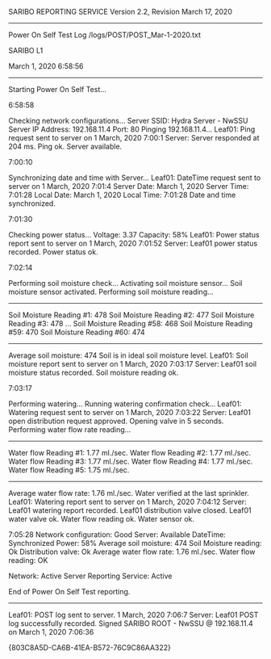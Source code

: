 SARIBO REPORTING SERVICE
Version 2.2, Revision March 17, 2020
**************************************************
Power On Self Test Log
/logs/POST/POST_Mar-1-2020.txt

SARIBO L1

March 1, 2020
6:58:56
**************************************************
Starting Power On Self Test...

6:58:58

Checking network configurations...
Server SSID: Hydra Server - NwSSU
Server IP Address: 192.168.11.4
Port: 80
Pinging 192.168.11.4...
Leaf01: Ping request sent to server on 1 March, 2020 7:00:1
Server: Server responded at 204 ms.
Ping ok. Server available.

7:00:10

Synchronizing date and time with Server...
Leaf01: DateTime request sent to server on 1 March, 2020 7:01:4
Server Date: March 1, 2020
Server Time: 7:01:28
Local Date: March 1, 2020
Local Time: 7:01:28
Date and time synchronized.

7:01:30

Checking power status...
Voltage: 3.37
Capacity: 58%
Leaf01: Power status report sent to server on 1 March, 2020 7:01:52
Server: Leaf01 power status recorded.
Power status ok.

7:02:14

Performing soil moisture check...
Activating soil moisture sensor...
Soil moisture sensor activated.
Performing soil moisture reading...
***
Soil Moisture Reading #1: 478
Soil Moisture Reading #2: 477
Soil Moisture Reading #3: 478
...
Soil Moisture Reading #58: 468
Soil Moisture Reading #59: 470
Soil Moisture Reading #60: 474
***
Average soil moisture: 474
Soil is in ideal soil moisture level.
Leaf01: Soil moisture report sent to server on 1 March, 2020 7:03:17
Server: Leaf01 soil moisture status recorded.
Soil moisture reading ok.

7:03:17

Performing watering...
Running watering confirmation check...
Leaf01: Watering request sent to server on 1 March, 2020 7:03:22
Server: Leaf01 open distribution request approved. Opening valve in 5 seconds.
Performing water flow rate reading...
***
Water flow Reading #1: 1.77 ml./sec.
Water flow Reading #2: 1.77 ml./sec.
Water flow Reading #3: 1.77 ml./sec.
Water flow Reading #4: 1.77 ml./sec.
Water flow Reading #5: 1.75 ml./sec.
***
Average water flow rate: 1.76 ml./sec.
Water verified at the last sprinkler.
Leaf01: Watering report sent to server on 1 March, 2020 7:04:12
Server: Leaf01 watering report recorded. Leaf01 distribution valve closed.
Leaf01 water valve ok.
Water flow reading ok.
Water sensor ok.

7:05:28
Network configuration: Good
Server: Available
DateTime: Synchronized
Power: 58%
Average soil moisture: 474
Soil Moisture reading: Ok
Distribution valve: Ok
Average water flow rate: 1.76 ml./sec.
Water flow reading: OK

Network: Active
Server Reporting Service: Active

End of Power On Self Test reporting.
**************************************************
Leaf01: POST log sent to server. 1 March, 2020 7:06:7
Server: Leaf01 POST log successfully recorded. Signed SARIBO ROOT - NwSSU @ 192.168.11.4 on March 1, 2020 7:06:36

{803C8A5D-CA6B-41EA-B572-76C9C86AA322}
